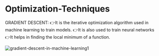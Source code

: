 # Optimization-Techniques

GRADIENT DESCENT:
   👉It is the iterative optimization algorithm used in machine learning to train models.
   👉It is also used to train neural networks
   👉It helps in finding the local minimum of a function.

![gradient-descent-in-machine-learning1](https://github.com/dharshu2323/Optimization-Techniques/assets/104815447/08e4968e-1e68-429a-a601-30ab34231784)

